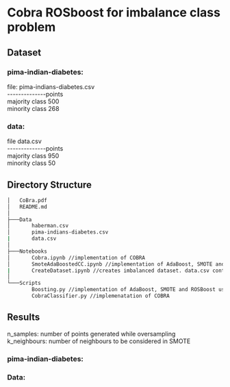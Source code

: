 # Cobra ROSboost for imbalance class problem

## Dataset 
### pima-indian-diabetes:
file: pima-indians-diabetes.csv \
--------------points\
majority class 500 \
minority class 268 

### data: 
file data.csv\
--------------points\
majority class 950 \
minority class 50 

## Directory Structure

```bash
│   CoBra.pdf
│   README.md
│
├───Data
│       haberman.csv
│       pima-indians-diabetes.csv
|       data.csv 
│
├───Notebooks
│       Cobra.ipynb //implementation of COBRA
│       SmoteAdaBoostedCC.ipynb //implementation of AdaBoost, SMOTE and ROSBoost using SMOTE for oversampling
|       CreateDataset.ipynb //creates imbalanced dataset. data.csv containd data created using this code with 95% points in majority class. 
│
└───Scripts
        Boosting.py //implementation of AdaBoost, SMOTE and ROSBoost using SMOTE for oversampling
        CobraClassifier.py //implemenatation of COBRA
```

## Results 
n_samples: number of points generated while oversampling\
k_neighbours: number of neighbours to be considered in SMOTE

### pima-indian-diabetes:

### Data:
